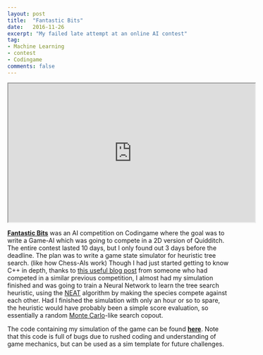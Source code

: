 ```yaml
---
layout: post
title:  "Fantastic Bits"
date:   2016-11-26
excerpt: "My failed late attempt at an online AI contest"
tag:
- Machine Learning
- contest
- Codingame
comments: false
---
```


<iframe width="560" height="315" src="https://www.youtube.com/embed/xhgEOLJlbjw"> </iframe>

**[Fantastic Bits](https://www.codingame.com/leaderboards/challenge/fantastic-bits/country/de)** was an AI competition on Codingame where the goal was to write a Game-AI which was going to compete in a 2D version of Quidditch. The entire contest lasted 10 days, but I only found out 3 days before the deadline. The plan was to write a game state simulator for heuristic tree search. (like how Chess-AIs work) Though I had just started getting to know C++ in depth, thanks to [this useful blog post](http://files.magusgeek.com/csb/csb_en.html) from someone who had competed in a similar previous competition, I almost had my simulation finished and was going to train a Neural Network to learn the tree search heuristic, using the [NEAT](https://en.wikipedia.org/wiki/Neuroevolution_of_augmenting_topologies) algorithm by making the species compete against each other. Had I finished the simulation with only an hour or so to spare, the heuristic would have probably been a simple score evaluation, so essentially a random [Monte Carlo](https://en.wikipedia.org/wiki/Monte_Carlo_method)-like search copout.

The code containing my simulation of the game can be found **[here](https://github.com/TheDiscoMole/Fantastic-Bits-Simulation)**. Note that this code is full of bugs due to rushed coding and understanding of game mechanics, but can be used as a sim template for future challenges.

